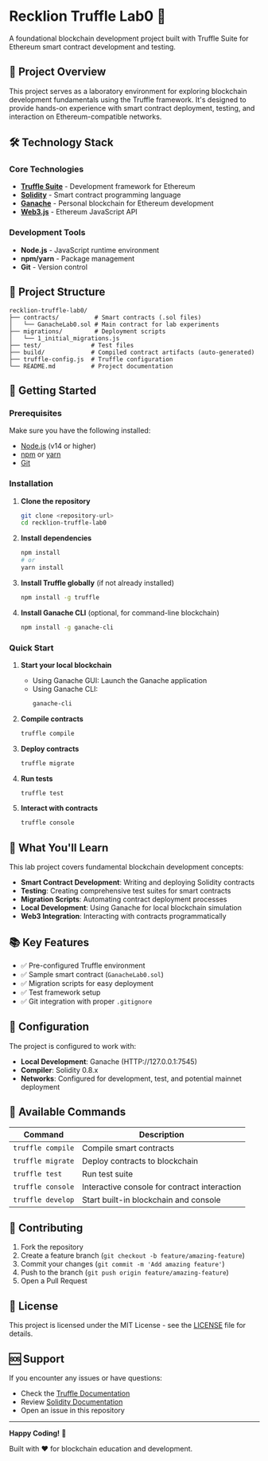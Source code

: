 # Recklion Truffle Lab0 🚀

A foundational blockchain development project built with Truffle Suite for Ethereum smart contract development and testing.

## 🎯 Project Overview

This project serves as a laboratory environment for exploring blockchain development fundamentals using the Truffle framework. It's designed to provide hands-on experience with smart contract deployment, testing, and interaction on Ethereum-compatible networks.

## 🛠️ Technology Stack

### Core Technologies

- **[Truffle Suite](https://trufflesuite.com/)** - Development framework for Ethereum
- **[Solidity](https://soliditylang.org/)** - Smart contract programming language
- **[Ganache](https://trufflesuite.com/ganache/)** - Personal blockchain for Ethereum development
- **[Web3.js](https://web3js.readthedocs.io/)** - Ethereum JavaScript API

### Development Tools

- **Node.js** - JavaScript runtime environment
- **npm/yarn** - Package management
- **Git** - Version control

## 📁 Project Structure

```
recklion-truffle-lab0/
├── contracts/          # Smart contracts (.sol files)
│   └── GanacheLab0.sol # Main contract for lab experiments
├── migrations/         # Deployment scripts
│   └── 1_initial_migrations.js
├── test/              # Test files
├── build/             # Compiled contract artifacts (auto-generated)
├── truffle-config.js  # Truffle configuration
└── README.md          # Project documentation
```

## 🚀 Getting Started

### Prerequisites

Make sure you have the following installed:

- [Node.js](https://nodejs.org/) (v14 or higher)
- [npm](https://www.npmjs.com/) or [yarn](https://yarnpkg.com/)
- [Git](https://git-scm.com/)

### Installation

1. **Clone the repository**

   ```bash
   git clone <repository-url>
   cd recklion-truffle-lab0
   ```

2. **Install dependencies**

   ```bash
   npm install
   # or
   yarn install
   ```

3. **Install Truffle globally** (if not already installed)

   ```bash
   npm install -g truffle
   ```

4. **Install Ganache CLI** (optional, for command-line blockchain)
   ```bash
   npm install -g ganache-cli
   ```

### Quick Start

1. **Start your local blockchain**

   - Using Ganache GUI: Launch the Ganache application
   - Using Ganache CLI:
     ```bash
     ganache-cli
     ```

2. **Compile contracts**

   ```bash
   truffle compile
   ```

3. **Deploy contracts**

   ```bash
   truffle migrate
   ```

4. **Run tests**

   ```bash
   truffle test
   ```

5. **Interact with contracts**
   ```bash
   truffle console
   ```

## 🧪 What You'll Learn

This lab project covers fundamental blockchain development concepts:

- **Smart Contract Development**: Writing and deploying Solidity contracts
- **Testing**: Creating comprehensive test suites for smart contracts
- **Migration Scripts**: Automating contract deployment processes
- **Local Development**: Using Ganache for local blockchain simulation
- **Web3 Integration**: Interacting with contracts programmatically

## 📚 Key Features

- ✅ Pre-configured Truffle environment
- ✅ Sample smart contract (`GanacheLab0.sol`)
- ✅ Migration scripts for easy deployment
- ✅ Test framework setup
- ✅ Git integration with proper `.gitignore`

## 🔧 Configuration

The project is configured to work with:

- **Local Development**: Ganache (HTTP://127.0.0.1:7545)
- **Compiler**: Solidity 0.8.x
- **Networks**: Configured for development, test, and potential mainnet deployment

## 📖 Available Commands

| Command           | Description                                  |
| ----------------- | -------------------------------------------- |
| `truffle compile` | Compile smart contracts                      |
| `truffle migrate` | Deploy contracts to blockchain               |
| `truffle test`    | Run test suite                               |
| `truffle console` | Interactive console for contract interaction |
| `truffle develop` | Start built-in blockchain and console        |

## 🤝 Contributing

1. Fork the repository
2. Create a feature branch (`git checkout -b feature/amazing-feature`)
3. Commit your changes (`git commit -m 'Add amazing feature'`)
4. Push to the branch (`git push origin feature/amazing-feature`)
5. Open a Pull Request

## 📄 License

This project is licensed under the MIT License - see the [LICENSE](LICENSE) file for details.

## 🆘 Support

If you encounter any issues or have questions:

- Check the [Truffle Documentation](https://trufflesuite.com/docs/)
- Review [Solidity Documentation](https://docs.soliditylang.org/)
- Open an issue in this repository

---

**Happy Coding!** 🎉

Built with ❤️ for blockchain education and development.
